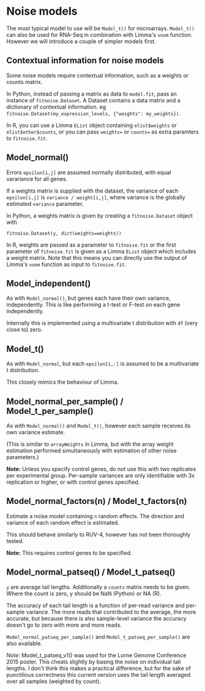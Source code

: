
Noise models
===

The most typical model to use will be `Model_t()` for microarrays. `Model_t()` can also be used for RNA-Seq in combination with Limma's `voom` function. However we will introduce a couple of simpler models first.

Contextual information for noise models
---

Some noise models require contextual information, such as a weights or counts matrix.

In Python, instead of passing a matrix as data to `model.fit`, pass an instance of `fitnoise.Dataset`. A Dataset contains a data matrix and a dictionary of contextual information. eg `fitnoise.Dataset(my_expression_levels, {"weights": my_weights})`.

In R, you can use a Limma `EList` object containing `elist$weights` or `elist$other$counts`, or you can pass `weights=` or `counts=` as extra paramters to `fitnoise.fit`.



Model_normal()
---

Errors `epsilon[i,j]` are assumed normally distributed, with equal varariance for all genes.

If a weights matrix is supplied with the dataset, the variance of each `epsilon[i,j]` is `variance / weight[i,j]`, where variance is the globally estimated `variance` parameter.

In Python, a weights matrix is given by creating a `fitnoise.Dataset` object with

```
fitnoise.Dataset(y, dict(weights=weights))
```

In R, weights are passed as a parameter to `fitnoise.fit` or the first parameter of `fitnoise.fit` is given as a Limma `EList` object which includes a weight matrix. Note that this means you can directly use the output of Limma's `voom` function as input to `fitnoise.fit`.



Model_independent()
---

As with `Model_normal()`, but genes each have their own variance, independently. This is like performing a t-test or F-test on each gene independently.

Internally this is implemented using a multivariate t distribution with `df` (very close to) zero.



Model_t()
---

As with `Model_normal`, but each `epsilon[i,:]` is assumed to be a multivariate t distribution.

This closely mimics the behaviour of Limma.



Model_normal_per_sample() / Model_t_per_sample()
---

As with `Model_normal()` and `Model_t()`, however each sample receives its own variance estimate.

(This is similar to `arrayWeights` in Limma, but with the array weight estimation performed simultaneously with estimation of other noise parameters.)

**Note:** Unless you specify control genes, do not use this with two replicates per experimental group. Per-sample variances are only identifiable with 3x replication or higher, or with control genes specified.



Model_normal_factors(n) / Model_t_factors(n)
---

Estimate a noise model containing `n` random effects. The direction and variance of each random effect is estimated.

This should behave similarly to RUV-4, however has not been thoroughly tested.

**Note:** This requires control genes to be specified.



Model_normal_patseq() / Model_t_patseq()
---

`y` are average tail lengths. Additionally a `counts` matrix needs to be given. Where the count is zero, y should be NaN (Python) or NA (R).

The accuracy of each tail length is a function of per-read variance and per-sample variance. The more reads that contributed to the average, the more accurate, but because there is also sample-level variance the accuracy doesn't go to zero with more and more reads.

`Model_normal_patseq_per_sample()` and `Model_t_patseq_per_sample()` are also available.

*Note:* Model_t_patseq_v1() was used for the Lorne Genome Conference 2015 poster. This cheats slightly by basing the noise on individual tail lengths. I don't think this makes a practical difference, but for the sake of punctilious correctness this current version uses the tail length averaged over all samples (weighted by count).


